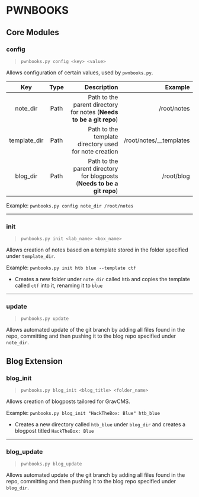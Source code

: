# PWNBOOKS


## Core Modules

### config
>`pwnbooks.py config <key> <value>`

Allows configuration of certain values, used by `pwnbooks.py`.

| Key     | Type | Description  | Example |
|:-------:|:----:| -----:| -----:|
| note_dir | Path | Path to the parent directory for notes (**Needs to be a git repo**) | /root/notes |
| template_dir | Path | Path to the template directory used for note creation | /root/notes/__templates |
| blog_dir | Path | Path to the parent directory for blogposts (**Needs to be a git repo**)| /root/blog|

Example: `pwnbooks.py config note_dir /root/notes`

---

### init
> `pwnbooks.py init <lab_name> <box_name>`

Allows creation of notes based on a template stored in the folder specified under `template_dir`.

Example: `pwnbooks.py init htb blue --template ctf`

- Creates a new folder under `note_dir` called `htb` and copies the template called `ctf` into it, renaming it to `blue` 

---

### update
> `pwnbooks.py update`

Allows automated update of the git branch by adding all files found in the repo, committing and then pushing it to the blog repo specified under `note_dir`.


## Blog Extension

### blog_init
>`pwnbooks.py blog_init <blog_title> <folder_name>`

Allows creation of blogposts tailored for GravCMS.

Example: `pwnbooks.py blog_init "HackTheBox: Blue" htb_blue`

- Creates a new directory called `htb_blue` under `blog_dir` and creates a blogpost titled `HackTheBox: Blue`

---

### blog_update
> `pwnbooks.py blog_update`

Allows automated update of the git branch by adding all files found in the repo, committing and then pushing it to the blog repo specified under `blog_dir`.